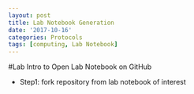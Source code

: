 ```yaml
---
layout: post
title: Lab Notebook Generation
date: '2017-10-16'
categories: Protocols
tags: [computing, Lab Notebook]
---
```


#Lab Intro to Open Lab Notebook on GitHub

* Step1: fork repository from lab notebook of interest 
